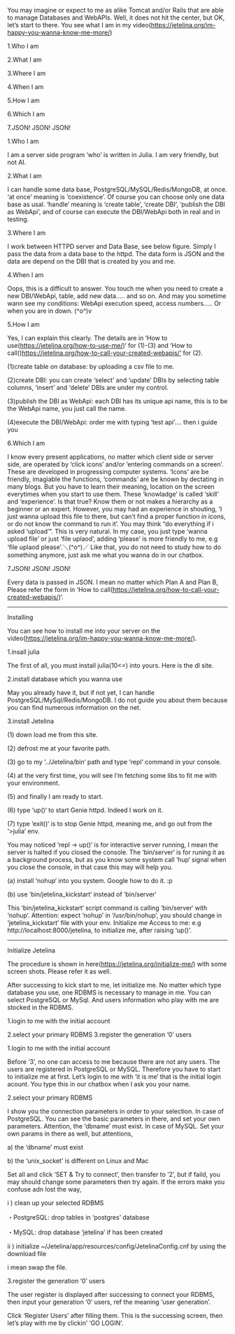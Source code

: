 You may imagine or expect to me as alike Tomcat and/or Rails that are able to manage Databases and WebAPIs.
Well, it does not hit the center, but OK, let’s start to there. You see what I am in my video(https://jetelina.org/im-happy-you-wanna-know-me-more/)

1.Who I am

2.What I am

3.Where I am

4.When I am

5.How I am

6.Which I am

7.JSON! JSON! JSON!

1.Who I am

I am a server side program ‘who’ is written in Julia. I am very friendly, but not AI.

2.What I am

I can handle some data base, PostgreSQL/MySQL/Redis/MongoDB, at once. ‘at once’ meaning is ‘coexistence’. Of course you can choose only one data base as usal.
‘handle’ meaning is ‘create table’, ‘create DBI’, ‘publish the DBI as WebApi’, and of course can execute the DBI/WebApi both in real and in testing.

3.Where I am

I work between HTTPD server and Data Base, see below figure. Simply I pass the data from a data base to the httpd. The data form is JSON and the data are depend on the DBI that is created by you and me.

4.When I am

Oops, this is a difficult to answer. You touch me when you need to create a new DBI/WebApi, table, add new data….. and so on. And may you sometime wann see my conditions: WebApi execution speed, access numbers….. Or when you are in down. (^o^)v

5.How I am

Yes, I can explain this clearly. The details are in ‘How to use(https://jetelina.org/how-to-use-me/)‘ for (1)-(3) and ‘How to call()https://jetelina.org/how-to-call-your-created-webapis/‘ for (2).

(1)create table on database: by uploading a csv file to me.

(2)create DBI: you can create ‘select’ and ‘update’ DBIs by selecting table columns, ‘insert’ and ‘delete’ DBIs are under my control.

(3)publish the DBI as WebApi: each DBI has its unique api name, this is to be the WebApi name, you just call the name.

(4)execute the DBI/WebApi: order me with typing ‘test api’…. then i guide you

6.Which I am

I know every present applications, no matter which client side or server side, are operated by ‘click icons’ and/or ‘entering commands on a screen’.
These are developed in progressing computer systems. ‘Icons’ are be friendly, imagiable the functions, ‘commands’ are be known by dectating in many blogs. But you have to learn their meaning, location on the screen everytimes when you start to use them. These ‘knowladge’ is called ‘skill’ and ‘experience’. Is that true? Know them or not makes a hierarchy as a beginner or an expert.
However, you may had an experience in shouting, ‘I just wanna upload this file to there, but can’t find a proper function in icons, or do not know the command to run it’. You may think “do everything if i asked ‘upload’”. This is very natural.
In my case, you just type ‘wanna upload file’ or just ‘file uplaod’, adding ‘please’ is more friendly to me, e.g ‘file uplaod please’.＼(^o^)／
Like that, you do not need to study how to do something anymore, just ask me what you wanna do in our chatbox.

7.JSON! JSON! JSON!

Every data is passed in JSON. I mean no matter which Plan A and Plan B, Please refer the form in ‘How to call(https://jetelina.org/how-to-call-your-created-webapis/)‘.

--------------------------------------------------------------------------------------------------------------------
Installing 

You can see how to install me into your server on the video(https://jetelina.org/im-happy-you-wanna-know-me-more/).

1.insall julia

The first of all, you must install julia(10<=) into yours. Here is the dl site.

2.install database which you wanna use

May you already have it, but if not yet, I can handle PostgreSQL/MySql/Redis/MongoDB.
I do not guide you about them because you can find numerous information on the net.

3.install Jetelina

(1) down load me from this site.

(2) defrost me at your favorite path.

(3) go to my ‘../Jetelina/bin‘ path and type ‘repl‘ command in your console.

(4) at the very first time, you will see I’m fetching some libs to fit me with your environment.

(5) and finally I am ready to start.

(6) type ‘up()‘ to start Genie httpd. Indeed I work on it.

(7) type ‘exit()‘ is to stop Genie httpd, meaning me, and go out from the ‘>julia‘ env.

You may noticed ‘repl -> up()‘ is for interactive server running, I mean the server is halted if you closed the console.
The ‘bin/server‘ is for runing it as a background process, but as you know some system call ‘hup‘ signal when you close the console, in that case this may will help you.

(a) install ‘nohup‘ into you system. Google how to do it. :p

(b) use ‘bin/jetelina_kickstart‘ instead of ‘bin/server‘

This ‘bin/jetelina_kickstart‘ script command is calling ‘bin/server‘ with ‘nohup‘.
Attention: expect ‘nohup’ in ‘/usr/bin/nohup’, you should change in ‘jetelina_kickstart’ file with your env.
Initialize me
Access to me: e.g http://localhost:8000/jetelina, to initialize me, after raising ‘up()’.

--------------------------------------------------------------------------------------------------------------------

Initialize Jetelina

The procedure is shown in here(https://jetelina.org/initialize-me/) with some screen shots. Please refer it as well.

After successing to kick start to me, let initialize me.
No matter which type database you use, one RDBMS is necessary to manage in me. You can select PostgreSQL or MySql. And users information who play with me are stocked in the RDBMS.

1.login to me with the initial account

2.select your primary RDBMS
3.register the generation ‘0’ users

1.login to me with the initial account

Before ‘3’, no one can access to me because there are not any users. The users are registered in PostgreSQL or MySQL. Therefore you have to start to initialize me at first.
Let’s login to me with ‘it is me‘ that is the initial login acount. You type this in our chatbox when I ask you your name.

2.select your primary RDBMS

I show you the connection parameters in order to your selection.
In case of PostgreSQL. You can see the basic parameters in there, and set your own parameters. Attention, the ‘dbname’ must exist.
In case of MySQL. Set your own params in there as well, but attentions,

a) the ‘dbname’ must exist

b) the ‘unix_socket’ is different on Linux and Mac

Set all and click ‘SET & Try to connect’, then transfer to ‘2’, but if faild, you may should change some parameters then try again.
If the errors make you confuse adn lost the way,

i ) clean up your selected RDBMS

・PostgreSQL: drop tables in ‘postgres’ database

・MySQL: drop database ‘jetelina’ if has been created

ii ) initialize ~/Jetelina/app/resources/config/JetelinaConfig.cnf by using the download file

i mean swap the file.

3.register the generation ‘0’ users

The user register is displayed after successing to connect your RDBMS, then input your generation ‘0’ users, ref the meaning ‘user generation’.

Click ‘Register Users’ after filling them.
This is the successing screen, then let’s play with me by clickin’ ‘GO LOGIN’.
